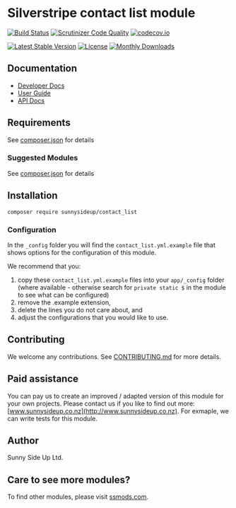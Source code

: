# Silverstripe contact list module
[![Build Status](https://travis-ci.org/sunnysideup/silverstripe-contact_list.svg?branch=master)](https://travis-ci.org/sunnysideup/silverstripe-contact_list)
[![Scrutinizer Code Quality](https://scrutinizer-ci.com/g/sunnysideup/silverstripe-contact_list/badges/quality-score.png?b=master)](https://scrutinizer-ci.com/g/sunnysideup/silverstripe-contact_list/?branch=master)
[![codecov.io](https://codecov.io/github/sunnysideup/silverstripe-contact_list/coverage.svg?branch=master)](https://codecov.io/github/sunnysideup/silverstripe-contact_list?branch=master)

[![Latest Stable Version](https://poser.pugx.org/sunnysideup/contact_list/version)](https://packagist.org/packages/sunnysideup/contact_list)
[![License](https://poser.pugx.org/sunnysideup/contact_list/license)](https://packagist.org/packages/sunnysideup/contact_list)
[![Monthly Downloads](https://poser.pugx.org/sunnysideup/contact_list/d/monthly)](https://packagist.org/packages/sunnysideup/contact_list)


## Documentation



 * [Developer Docs](docs/en/INDEX.md)
 * [User Guide](docs/en/userguide.md)
 * [API Docs](http://docs.ssmods.com/sunnysideup/contact_list/classes.xhtml)


## Requirements



See [composer.json](composer.json) for details


### Suggested Modules



See [composer.json](composer.json) for details


## Installation


```
composer require sunnysideup/contact_list
```

### Configuration



In the `_config` folder you will find the `contact_list.yml.example`
file that shows options for the configuration of this module.

We recommend that you:

  1. copy these `contact_list.yml.example` files into your
`app/_config` folder (where available - otherwise search for `private static $` in the module to see what can be configured)
  2. remove the .example extension,
  3. delete the lines you do not care about, and
  4. adjust the configurations that you would like to use.


## Contributing



We welcome any contributions. See [CONTRIBUTING.md](CONTRIBUTING.md) for more details.

## Paid assistance



You can pay us to create an improved / adapted version of this module for your own projects.  Please contact us if you like to find out more: [www.sunnysideup.co.nz](http://www.sunnysideup.co.nz).  For exmaple, we can write tests for this module.  

## Author



Sunny Side Up Ltd.


## Care to see more modules?

To find other modules, please visit [ssmods.com](http://ssmods.com/).

